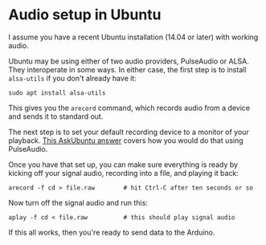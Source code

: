 Audio setup in Ubuntu
=====================

I assume you have a recent Ubuntu installation (14.04 or later) with working
audio.

Ubuntu may be using either of two audio providers, PulseAudio or ALSA. They
interoperate in some ways. In either case, the first step is to install
`alsa-utils` if you don't already have it:

```
sudo apt install alsa-utils
```

This gives you the `arecord` command, which records audio from a device and
sends it to standard out.

The next step is to set your default recording device to a monitor of your
playback. [This AskUbuntu
answer](https://askubuntu.com/questions/754660/ubuntu-settings-add-recording-device)
covers how you would do that using PulseAudio.

Once you have that set up, you can make sure everything is ready by kicking off
your signal audio, recording into a file, and playing it back:

```
arecord -f cd > file.raw        # hit Ctrl-C after ten seconds or so
```

Now turn off the signal audio and run this:

```
aplay -f cd < file.raw          # this should play signal audio
```

If this all works, then you're ready to send data to the Arduino.
